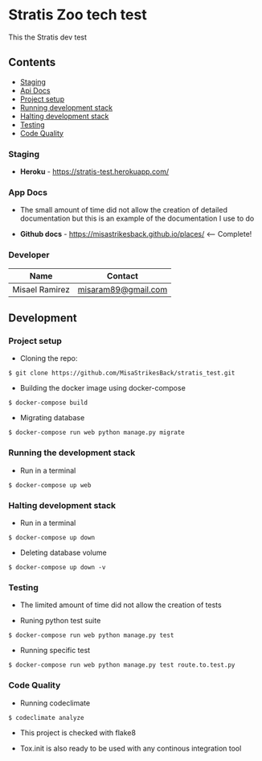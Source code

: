 # Stratis Zoo tech test

This the Stratis dev test

## Contents
* [Staging](#staging)
* [Api Docs](#api-docs)
* [Project setup](#project-setup)
* [Running development stack](#running-the-development-stack)
* [Halting development stack](#halting-development-stack)
* [Testing](#testing)
* [Code Quality](#code-quality)


### Staging

* **Heroku** - https://stratis-test.herokuapp.com/

### App Docs
- The small amount of time did not allow the creation of detailed documentation but this is an example of the documentation I use to do
* **Github docs** -  https://misastrikesback.github.io/places/ <-- Complete!

### Developer

| Name  | Contact |
| ------------- | ------------- |
| Misael Ramirez  | misaram89@gmail.com  |

## Development

### Project setup
- Cloning the repo:
```
$ git clone https://github.com/MisaStrikesBack/stratis_test.git
```
- Building the docker image using docker-compose
```
$ docker-compose build
```
- Migrating database
```
$ docker-compose run web python manage.py migrate
```
### Running the development stack
- Run in a terminal
```
$ docker-compose up web
```

### Halting development stack
- Run in a terminal
```
$ docker-compose up down
```
- Deleting database volume
```
$ docker-compose up down -v
```

### Testing
- The limited amount of time did not allow the creation of tests

- Runing python test suite
```
$ docker-compose run web python manage.py test
```
- Running specific test
```
$ docker-compose run web python manage.py test route.to.test.py
```

### Code Quality
- Running codeclimate
```
$ codeclimate analyze
```
- This project is checked with flake8

- Tox.init is also ready to be used with any continous integration tool

